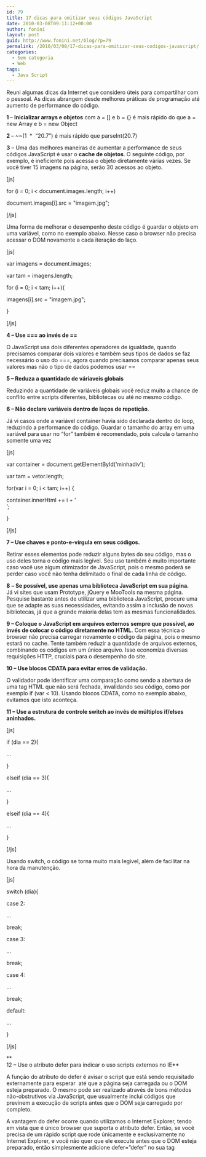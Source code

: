 ```yaml
---
id: 79
title: 17 dicas para omitizar seus códigos JavaScript
date: 2010-03-08T09:11:12+00:00
author: fonini
layout: post
guid: http://www.fonini.net/blog/?p=79
permalink: /2010/03/08/17-dicas-para-omitizar-seus-codigos-javascript/
categories:
  - Sem categoria
  - Web
tags:
  - Java Script
---
```

Reuni algumas dicas da Internet que considero úteis para compartilhar com o pessoal. As dicas abrangem desde melhores práticas de programação até aumento de performance do código.

<span style="font-size: 14px;"><strong>1 </strong></span>&#8211; **Inicializar arrays e objetos** com a = [] e b = {} é mais rápido do que a = new Array e b = new Object

<span style="font-size: 14px;"><strong>2 </strong></span>&#8211; ~~(1&nbsp; *&nbsp; &#8220;20.7&#8221;) é mais rápido que parseInt(20.7)

<span style="font-size: 14px;"><strong>3</strong></span> &#8211; Uma das melhores maneiras de aumentar a performance de seus códigos JavaScript é usar o **cache de objetos**. O seguinte código, por exemplo, é ineficiente pois acessa o objeto diretamente várias vezes. Se você tiver 15 imagens na página, serão 30 acessos ao objeto.

[js]
  
for (i = 0; i < document.images.length; i++)
	  
document.images[i].src = "imagem.jpg";
  
[/js]
  

  
Uma forma de melhorar o desempenho deste código é guardar o objeto em uma variável, como no exemplo abaixo. Nesse caso o browser não precisa acessar o DOM novamente a cada iteração do laço.

[js]
  
var imagens = document.images;
  
var tam = imagens.length;
  
for (i = 0; i < tam; i++){
	  
imagens[i].src = "imagem.jpg";
  
}
  
[/js]

**<span style="font-size: 14px;">4</span> &#8211; Use === ao invés de ==**
  
O JavaScript usa dois diferentes operadores de igualdade, quando precisamos comparar dois valores e também seus tipos de dados se faz necessário o uso do ===, agora quando precisamos comparar apenas seus valores mas não o tipo de dados podemos usar ==

**<span style="font-size: 14px;">5</span> &#8211; Reduza a quantidade de váriaveis globais**
  
Reduzindo a quantidade de variáveis globais você reduz muito a chance de conflito entre scripts diferentes, bibliotecas ou até no mesmo código.

**<span style="font-size: 14px;">6</span> &#8211; Não declare variáveis dentro de laços de repetição**.
  
Já vi casos onde a variável container havia sido declarada dentro do loop, reduzindo a performance do código. Guardar o tamanho do array em uma variável para usar no &#8220;for&#8221; também é recomendado, pois calcula o tamanho somente uma vez

[js]
  
var container = document.getElementById(&#8216;minhadiv&#8217;);
  
var tam = vetor.length;
  
for(var i = 0; i < tam; i++) {
	  
container.innerHtml += i + &#8216;<br />&#8217;;
  
}
  
[/js]

**<span style="font-size: 14px;">7</span> &#8211; Use chaves e ponto-e-vírgula em seus códigos.** 
  
Retirar esses elementos pode reduzir alguns bytes do seu código, mas o uso deles torna o código mais legível. Seu uso também é muito importante caso você use algum otimizador de JavaScript, pois o mesmo poderá se perder caso você não tenha delimitado o final de cada linha de código.

<span style="font-size: 14px;"><strong>8</strong></span> **&#8211; Se possível, use apenas uma biblioteca JavaScript em sua página.**  
Já vi sites que usam Prototype, jQuery e MooTools na mesma página. Pesquise bastante antes de utilizar uma biblioteca JavaScript, procure uma que se adapte as suas necessidades, evitando assim a inclusão de novas bibliotecas, já que a grande maioria delas tem as mesmas funcionalidades.

**<span style="font-size: 14px;">9</span> &#8211; Coloque o JavaScript em arquivos externos sempre que possível, ao invés de colocar o código diretamente no HTML.** Com essa técnica o browser não precisa carregar novamente o código da página, pois o mesmo estará no cache. Tente também reduzir a quantidade de arquivos externos, combinando os códigos em um único arquivo. Isso economiza diversas requisições HTTP, cruciais para o desempenho do site.

**<span style="font-size: 14px;">10</span> &#8211; Use blocos CDATA para evitar erros de validação.** 
  
O validador pode identificar uma comparação como sendo a abertura de uma tag HTML que não será fechada, invalidando seu código, como por exemplo if (var < 10). Usando blocos CDATA, como no exemplo abaixo, evitamos que isto aconteça.</p> 

**<span style="font-size: 14px;">11</span> &#8211; Use a estrutura de controle switch ao invés de múltiplos if/elses aninhados.**

[js]
  
if (dia == 2){
  
&#8230;
  
}
  
elseif (dia == 3){
  
&#8230;
  
}
  
elseif (dia == 4){
  
&#8230;
  
}
  
[/js]
  

  
Usando switch, o código se torna muito mais legível, além de facilitar na hora da manutenção.

[js]
  
switch (dia){
	  
case 2:
		  
&#8230;
		  
break;
	  
case 3:
		  
&#8230;
		  
break;
	  
case 4:
		  
&#8230;
		  
break;
	  
default:
		  
&#8230;
  
}
  
[/js]

**  
<span style="font-size: 14px;">12</span> &#8211; Use o atributo defer para indicar o uso scripts externos no IE**
  
A função do atributo do defer é avisar o script que está sendo requisitado externamente para esperar&nbsp; até que a página seja carregada ou o DOM esteja preparado. O mesmo pode ser realizado através de bons métodos não-obstrutivos via JavaScript, que usualmente inclui códigos que previnem a execução de scripts antes que o DOM seja carregado por completo.
  
A vantagem do defer ocorre quando utilizamos o Internet Explorer, tendo em vista que é único browser que suporta o atributo defer. Então, se você precisa de um rápido script que rode únicamente e exclusivamente no Internet Explorer, e você não quer que ele execute antes que o DOM esteja preparado, então simplesmente adicione defer=&#8221;defer&#8221; no sua tag <script> e ela irá rapidamente tratar o seu problema. Corrigir a transparência de arquivos PNG no IE6 é um exemplo prático do uso do defer.  
Mas lembre-se que o atributo defer deve ser usado quando escondemos um script de outros browsers com o uso dos comentários condicionais (conditional comments) para que afete somente os navegadores da Microsoft. De outra maneira, o script vai rodar normalmente em outros browsers.

**<span style="font-size: 14px;">13 </span>&#8211; Evite usar palavras reservadas do JavaScript em nomes de funções e/ou variáveis. As principais são essas:**

[js]
  
break
  
case
  
catch
  
continue
  
default
  
delete
  
do
  
else
  
finally
  
for
  
function
  
if
  
in
  
instanceof
  
new
  
return
  
switch
  
this
  
throw
  
try
  
typeof
  
var
  
void
  
while
  
with
  
[/js]

**<span style="font-size: 14px;">14</span> &#8211; Utilize compressão de código.
  
** Comprimir o código pode reduzir consideravelmente o tamanho do mesmo, reduzindo o tempo de carregamento da página. Existem muitos compressores de código online que realizam o serviço para você. O código também pode ser comprimido no Apache, através de um arquivo .htaccess com o conteúdo similar a esse:

[xml]
  
<FilesMatch ".js$">
	  
AddHandler application/x-httpd-php .js
  
</FilesMatch>
  
[/xml]

<span style="font-size: 14px;"><strong>15</strong></span> &#8211; A menos que você esteja usando alguma biblioteca JavaScript que somente execute o código quando o DOM estiver carregado, **sempre inclua seu código JavaScript no final da página**. Isso evita que o código seja executado antes do carregamento da página, causando efeitos indesejáveis e/ou lentidão.

<span style="font-size: 14px;"><strong>16</strong></span> **&#8211; Use uma biblioteca de JavaScript cross-browser.** 
  
Atualmente existem várias bibliotecas que fazem o trabalho sujo da incompatibilidade entre browsers para você e reduzem a quantidade de linhas de código, bastando você se concentrar na lógica para resolver o problema sem se preocupar se o código vai funcionar em todos os browsers. A minha preferida é a jQuery, cujo lema é &#8220;Write less, do more&#8221; (escreva menos, faça mais).

**<span style="font-size: 14px;">17</span> &#8211; Comente seu código sempre que possível.**
  
Isso evita muita dor de cabeça no futuro, quando for dar manutenção no código e também evita a famosa frase: &#8220;Putz! O que faz essa parte do código?&#8221;.
